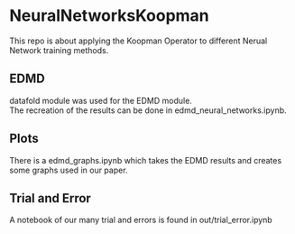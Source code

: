 # NeuralNetworksKoopman

This repo is about applying the Koopman Operator to different Nerual Network training methods.

## EDMD
datafold module was used for the EDMD module. \
The recreation of the results can be done in edmd_neural_networks.ipynb.

## Plots
There is a edmd_graphs.ipynb which takes the EDMD results and creates some graphs used in our paper.

## Trial and Error
A notebook of our many trial and errors is found in out/trial_error.ipynb
